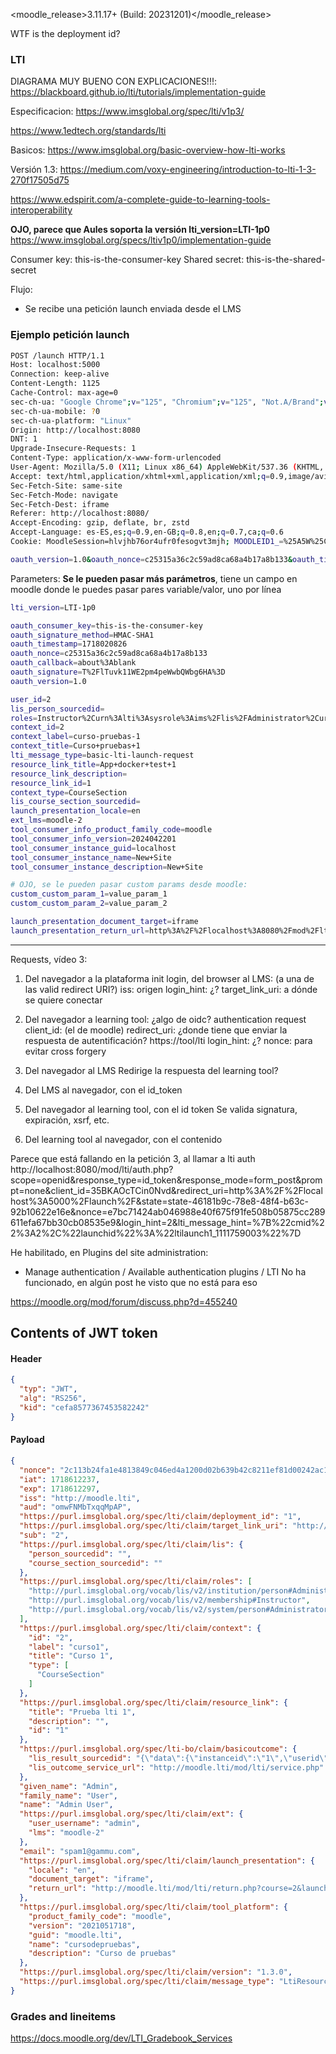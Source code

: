 <moodle_release>3.11.17+ (Build: 20231201)</moodle_release>


WTF is the deployment id?




### LTI

DIAGRAMA MUY BUENO CON EXPLICACIONES!!!:
https://blackboard.github.io/lti/tutorials/implementation-guide


Especificacion:
https://www.imsglobal.org/spec/lti/v1p3/

https://www.1edtech.org/standards/lti


Basicos:
https://www.imsglobal.org/basic-overview-how-lti-works


Versión 1.3:
https://medium.com/voxy-engineering/introduction-to-lti-1-3-270f17505d75


https://www.edspirit.com/a-complete-guide-to-learning-tools-interoperability

**OJO, parece que Aules soporta la versión lti_version=LTI-1p0**
https://www.imsglobal.org/specs/ltiv1p0/implementation-guide



Consumer key: this-is-the-consumer-key
Shared secret: this-is-the-shared-secret


Flujo:
- Se recibe una petición launch enviada desde el LMS

### Ejemplo petición launch

```sh
POST /launch HTTP/1.1
Host: localhost:5000
Connection: keep-alive
Content-Length: 1125
Cache-Control: max-age=0
sec-ch-ua: "Google Chrome";v="125", "Chromium";v="125", "Not.A/Brand";v="24"
sec-ch-ua-mobile: ?0
sec-ch-ua-platform: "Linux"
Origin: http://localhost:8080
DNT: 1
Upgrade-Insecure-Requests: 1
Content-Type: application/x-www-form-urlencoded
User-Agent: Mozilla/5.0 (X11; Linux x86_64) AppleWebKit/537.36 (KHTML, like Gecko) Chrome/125.0.0.0 Safari/537.36
Accept: text/html,application/xhtml+xml,application/xml;q=0.9,image/avif,image/webp,image/apng,*/*;q=0.8,application/signed-exchange;v=b3;q=0.7
Sec-Fetch-Site: same-site
Sec-Fetch-Mode: navigate
Sec-Fetch-Dest: iframe
Referer: http://localhost:8080/
Accept-Encoding: gzip, deflate, br, zstd
Accept-Language: es-ES,es;q=0.9,en-GB;q=0.8,en;q=0.7,ca;q=0.6
Cookie: MoodleSession=hlvjhb76or4ufr0fesogvt3mjh; MOODLEID1_=%25A5W%25CAU

oauth_version=1.0&oauth_nonce=c25315a36c2c59ad8ca68a4b17a8b133&oauth_timestamp=1718020826&oauth_consumer_key=this-is-the-consumer-key&user_id=2&lis_person_sourcedid=&roles=Instructor%2Curn%3Alti%3Asysrole%3Aims%2Flis%2FAdministrator%2Curn%3Alti%3Ainstrole%3Aims%2Flis%2FAdministrator&context_id=2&context_label=curso-pruebas-1&context_title=Curso+pruebas+1&lti_message_type=basic-lti-launch-request&resource_link_title=App+docker+test+1&resource_link_description=&resource_link_id=1&context_type=CourseSection&lis_course_section_sourcedid=&launch_presentation_locale=en&ext_lms=moodle-2&tool_consumer_info_product_family_code=moodle&tool_consumer_info_version=2024042201&oauth_callback=about%3Ablank&lti_version=LTI-1p0&tool_consumer_instance_guid=localhost&tool_consumer_instance_name=New+Site&tool_consumer_instance_description=New+Site&launch_presentation_document_target=iframe&launch_presentation_return_url=http%3A%2F%2Flocalhost%3A8080%2Fmod%2Flti%2Freturn.php%3Fcourse%3D2%26launch_container%3D3%26instanceid%3D1%26sesskey%3DlUGKINVHi2&oauth_signature_method=HMAC-SHA1&oauth_signature=T%2FlTuvk11WE2pm4peWwbQWbg6HA%3D
```
Parameters:
**Se le pueden pasar más parámetros**, tiene un campo en moodle donde le puedes pasar pares variable/valor, uno por línea
```sh
lti_version=LTI-1p0

oauth_consumer_key=this-is-the-consumer-key
oauth_signature_method=HMAC-SHA1
oauth_timestamp=1718020826
oauth_nonce=c25315a36c2c59ad8ca68a4b17a8b133
oauth_callback=about%3Ablank
oauth_signature=T%2FlTuvk11WE2pm4peWwbQWbg6HA%3D
oauth_version=1.0

user_id=2
lis_person_sourcedid=
roles=Instructor%2Curn%3Alti%3Asysrole%3Aims%2Flis%2FAdministrator%2Curn%3Alti%3Ainstrole%3Aims%2Flis%2FAdministrator
context_id=2
context_label=curso-pruebas-1
context_title=Curso+pruebas+1
lti_message_type=basic-lti-launch-request
resource_link_title=App+docker+test+1
resource_link_description=
resource_link_id=1
context_type=CourseSection
lis_course_section_sourcedid=
launch_presentation_locale=en
ext_lms=moodle-2
tool_consumer_info_product_family_code=moodle
tool_consumer_info_version=2024042201
tool_consumer_instance_guid=localhost
tool_consumer_instance_name=New+Site
tool_consumer_instance_description=New+Site

# OJO, se le pueden pasar custom params desde moodle:
custom_custom_param_1=value_param_1
custom_custom_param_2=value_param_2

launch_presentation_document_target=iframe
launch_presentation_return_url=http%3A%2F%2Flocalhost%3A8080%2Fmod%2Flti%2Freturn.php%3Fcourse%3D2%26launch_container%3D3%26instanceid%3D1%26sesskey%3DlUGKINVHi2
```






----------------------------------------------------------------------------

Requests, vídeo 3:

1) Del navegador a la plataforma
init login, del browser al LMS: (a una de las valid redirect URI?)
    iss: origen
    login_hint: ¿?
    target_link_uri: a dónde se quiere conectar

2) Del navegador a learning tool:
¿algo de oidc?
authentication request
    client_id: (el de moodle)
    redirect_uri: ¿donde tiene que enviar la respuesta de autentificación? https://tool/lti
    login_hint: ¿?
    nonce: para evitar cross forgery

3) Del navegador al LMS
    Redirige la respuesta del learning tool?

4) Del LMS al navegador, con el id_token

5) Del navegador al learning tool, con el id token
    Se valida signatura, expiración, xsrf, etc.

6) Del learning tool al navegador, con el contenido


Parece que está fallando en la petición 3, al llamar a lti auth
http://localhost:8080/mod/lti/auth.php?scope=openid&response_type=id_token&response_mode=form_post&prompt=none&client_id=35BKAOcTCin0Nvd&redirect_uri=http%3A%2F%2Flocalhost%3A5000%2Flaunch%2F&state=state-46181b9c-78e8-48f4-b63c-92b10622e16e&nonce=e7bc71424ab046988e40f675f91fe508b05875cc289611efa67bb30cb08535e9&login_hint=2&lti_message_hint=%7B%22cmid%22%3A2%2C%22launchid%22%3A%22ltilaunch1_1111759003%22%7D

He habilitado, en Plugins del site administration:
- Manage authentication / Available authentication plugins / LTI
No ha funcionado, en algún post he visto que no está para eso

https://moodle.org/mod/forum/discuss.php?d=455240



## Contents of JWT token

#### Header


```json
{
  "typ": "JWT",
  "alg": "RS256",
  "kid": "cefa8577367453582242"
}
```

#### Payload

```json
{
  "nonce": "2c113b24fa1e4813849c046ed4a1200d02b639b42c8211ef81d00242ac14000a",
  "iat": 1718612237,
  "exp": 1718612297,
  "iss": "http://moodle.lti",
  "aud": "omwFNMbTxqqMpAP",
  "https://purl.imsglobal.org/spec/lti/claim/deployment_id": "1",
  "https://purl.imsglobal.org/spec/lti/claim/target_link_uri": "http://app.lti:5000/launch",
  "sub": "2",
  "https://purl.imsglobal.org/spec/lti/claim/lis": {
    "person_sourcedid": "",
    "course_section_sourcedid": ""
  },
  "https://purl.imsglobal.org/spec/lti/claim/roles": [
    "http://purl.imsglobal.org/vocab/lis/v2/institution/person#Administrator",
    "http://purl.imsglobal.org/vocab/lis/v2/membership#Instructor",
    "http://purl.imsglobal.org/vocab/lis/v2/system/person#Administrator"
  ],
  "https://purl.imsglobal.org/spec/lti/claim/context": {
    "id": "2",
    "label": "curso1",
    "title": "Curso 1",
    "type": [
      "CourseSection"
    ]
  },
  "https://purl.imsglobal.org/spec/lti/claim/resource_link": {
    "title": "Prueba lti 1",
    "description": "",
    "id": "1"
  },
  "https://purl.imsglobal.org/spec/lti-bo/claim/basicoutcome": {
    "lis_result_sourcedid": "{\"data\":{\"instanceid\":\"1\",\"userid\":\"2\",\"typeid\":\"1\",\"launchid\":369587315},\"hash\":\"a6ce32b2c3f7529a625af91668985b71f7a7930733c9917f8c7b2bcf09efb144\"}",
    "lis_outcome_service_url": "http://moodle.lti/mod/lti/service.php"
  },
  "given_name": "Admin",
  "family_name": "User",
  "name": "Admin User",
  "https://purl.imsglobal.org/spec/lti/claim/ext": {
    "user_username": "admin",
    "lms": "moodle-2"
  },
  "email": "spam1@gammu.com",
  "https://purl.imsglobal.org/spec/lti/claim/launch_presentation": {
    "locale": "en",
    "document_target": "iframe",
    "return_url": "http://moodle.lti/mod/lti/return.php?course=2&launch_container=3&instanceid=1&sesskey=ZCkLzHxehT"
  },
  "https://purl.imsglobal.org/spec/lti/claim/tool_platform": {
    "product_family_code": "moodle",
    "version": "2021051718",
    "guid": "moodle.lti",
    "name": "cursodepruebas",
    "description": "Curso de pruebas"
  },
  "https://purl.imsglobal.org/spec/lti/claim/version": "1.3.0",
  "https://purl.imsglobal.org/spec/lti/claim/message_type": "LtiResourceLinkRequest"
}
```

### Grades and lineitems

https://docs.moodle.org/dev/LTI_Gradebook_Services

